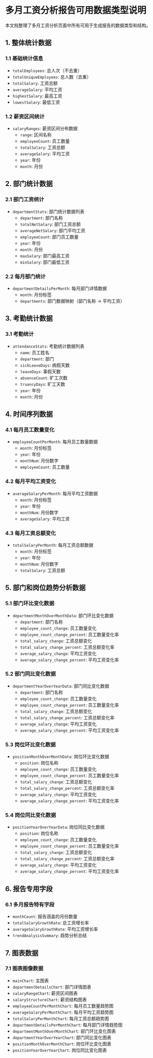 # 多月工资分析报告可用数据类型说明

本文档整理了多月工资分析页面中所有可用于生成报告的数据类型和结构。

## 1. 整体统计数据

### 1.1 基础统计信息
- `totalEmployees`: 总人次（不去重）
- `totalUniqueEmployees`: 总人数（去重）
- `totalSalary`: 工资总额
- `averageSalary`: 平均工资
- `highestSalary`: 最高工资
- `lowestSalary`: 最低工资

### 1.2 薪资区间统计
- `salaryRanges`: 薪资区间分布数据
  - `range`: 区间名称
  - `employeeCount`: 员工数量
  - `totalSalary`: 工资总额
  - `averageSalary`: 平均工资
  - `year`: 年份
  - `month`: 月份

## 2. 部门统计数据

### 2.1 部门工资统计
- `departmentStats`: 部门统计数据列表
  - `department`: 部门名称
  - `totalNetSalary`: 部门工资总额
  - `averageNetSalary`: 部门平均工资
  - `employeeCount`: 部门员工数量
  - `year`: 年份
  - `month`: 月份
  - `maxSalary`: 部门最高工资
  - `minSalary`: 部门最低工资

### 2.2 每月部门统计
- `departmentDetailsPerMonth`: 每月部门详情数据
  - `month`: 月份标签
  - `departments`: 部门数据映射（部门名称 -> 平均工资）

## 3. 考勤统计数据

### 3.1 考勤统计
- `attendanceStats`: 考勤统计数据列表
  - `name`: 员工姓名
  - `department`: 部门
  - `sickLeaveDays`: 病假天数
  - `leaveDays`: 事假天数
  - `absenceCount`: 旷工次数
  - `truancyDays`: 旷工天数
  - `year`: 年份
  - `month`: 月份

## 4. 时间序列数据

### 4.1 每月员工数量变化
- `employeeCountPerMonth`: 每月员工数量数据
  - `month`: 月份标签
  - `year`: 年份
  - `monthNum`: 月份数字
  - `employeeCount`: 员工数量

### 4.2 每月平均工资变化
- `averageSalaryPerMonth`: 每月平均工资数据
  - `month`: 月份标签
  - `year`: 年份
  - `monthNum`: 月份数字
  - `averageSalary`: 平均工资

### 4.3 每月工资总额变化
- `totalSalaryPerMonth`: 每月工资总额数据
  - `month`: 月份标签
  - `year`: 年份
  - `monthNum`: 月份数字
  - `totalSalary`: 工资总额

## 5. 部门和岗位趋势分析数据

### 5.1 部门环比变化数据
- `departmentMonthOverMonthData`: 部门环比变化数据
  - `department`: 部门名称
  - `employee_count_change`: 员工数量变化
  - `employee_count_change_percent`: 员工数量变化率
  - `total_salary_change`: 工资总额变化
  - `total_salary_change_percent`: 工资总额变化率
  - `average_salary_change`: 平均工资变化
  - `average_salary_change_percent`: 平均工资变化率

### 5.2 部门同比变化数据
- `departmentYearOverYearData`: 部门同比变化数据
  - `department`: 部门名称
  - `employee_count_change`: 员工数量变化
  - `employee_count_change_percent`: 员工数量变化率
  - `total_salary_change`: 工资总额变化
  - `total_salary_change_percent`: 工资总额变化率
  - `average_salary_change`: 平均工资变化
  - `average_salary_change_percent`: 平均工资变化率

### 5.3 岗位环比变化数据
- `positionMonthOverMonthData`: 岗位环比变化数据
  - `position`: 岗位名称
  - `employee_count_change`: 员工数量变化
  - `employee_count_change_percent`: 员工数量变化率
  - `total_salary_change`: 工资总额变化
  - `total_salary_change_percent`: 工资总额变化率
  - `average_salary_change`: 平均工资变化
  - `average_salary_change_percent`: 平均工资变化率

### 5.4 岗位同比变化数据
- `positionYearOverYearData`: 岗位同比变化数据
  - `position`: 岗位名称
  - `employee_count_change`: 员工数量变化
  - `employee_count_change_percent`: 员工数量变化率
  - `total_salary_change`: 工资总额变化
  - `total_salary_change_percent`: 工资总额变化率
  - `average_salary_change`: 平均工资变化
  - `average_salary_change_percent`: 平均工资变化率

## 6. 报告专用字段

### 6.1 多月报告特有字段
- `monthCount`: 报告涵盖的月份数量
- `totalSalaryGrowthRate`: 总工资增长率
- `averageSalaryGrowthRate`: 平均工资增长率
- `trendAnalysisSummary`: 趋势分析总结

## 7. 图表数据

### 7.1 图表图像数据
- `mainChart`: 主图表
- `departmentDetailsChart`: 部门详情图表
- `salaryRangeChart`: 薪资区间图表
- `salaryStructureChart`: 薪资结构图表
- `employeeCountPerMonthChart`: 每月员工数量趋势图
- `averageSalaryPerMonthChart`: 每月平均工资趋势图
- `totalSalaryPerMonthChart`: 每月工资总额趋势图
- `departmentDetailsPerMonthChart`: 每月部门详情趋势图
- `departmentMonthOverMonthChart`: 部门环比变化图表
- `departmentYearOverYearChart`: 部门同比变化图表
- `positionMonthOverMonthChart`: 岗位环比变化图表
- `positionYearOverYearChart`: 岗位同比变化图表